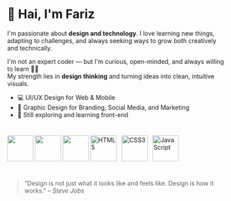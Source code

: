 # 👋 Hai, I'm Fariz

I'm passionate about **design and technology**. I love learning new things, adapting to challenges, and always seeking ways to grow both creatively and technically.

I'm not an expert coder — but I'm curious, open-minded, and always willing to learn 👨‍💻  
My strength lies in **design thinking** and turning ideas into clean, intuitive visuals.


- 💻 UI/UX Design for Web & Mobile
- 🎨 Graphic Design for Branding, Social Media, and Marketing
- 🧠 Still exploring and learning front-end

#
<p>
  <img src="https://cdn.jsdelivr.net/gh/devicons/devicon@latest/icons/figma/figma-original.svg" width="60" />
  <img src="https://cdn.jsdelivr.net/gh/devicons/devicon@latest/icons/illustrator/illustrator-original.svg" width="60" />
  <img src="https://cdn.jsdelivr.net/gh/devicons/devicon@latest/icons/canva/canva-original.svg" width="60" />
  <img src="https://cdn.jsdelivr.net/gh/devicons/devicon/icons/html5/html5-original.svg" alt="HTML5" width="60"/> &nbsp;
  <img src="https://cdn.jsdelivr.net/gh/devicons/devicon/icons/css3/css3-original.svg" alt="CSS3" width="60"/> &nbsp;
  <img src="https://cdn.jsdelivr.net/gh/devicons/devicon/icons/javascript/javascript-original.svg" alt="JavaScript" width="60"/> &nbsp;
</p>

#

> “Design is not just what it looks like and feels like. Design is how it works.” – *Steve Jobs*
